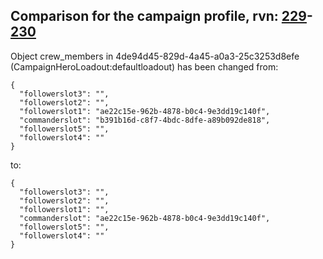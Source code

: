 ## Comparison for the campaign profile, rvn: [229](https://github.com/PRO100KatYT/FortniteProfileRevisions/tree/main/profiles/campaign/229%20campaign.json)-[230](https://github.com/PRO100KatYT/FortniteProfileRevisions/tree/main/profiles/campaign/230%20campaign.json)

Object crew_members in 4de94d45-829d-4a45-a0a3-25c3253d8efe (CampaignHeroLoadout:defaultloadout) has been changed from:

```
{
  "followerslot3": "",
  "followerslot2": "",
  "followerslot1": "ae22c15e-962b-4878-b0c4-9e3dd19c140f",
  "commanderslot": "b391b16d-c8f7-4bdc-8dfe-a89b092de818",
  "followerslot5": "",
  "followerslot4": ""
}
```

to:

```
{
  "followerslot3": "",
  "followerslot2": "",
  "followerslot1": "",
  "commanderslot": "ae22c15e-962b-4878-b0c4-9e3dd19c140f",
  "followerslot5": "",
  "followerslot4": ""
}
```

<br><br>

